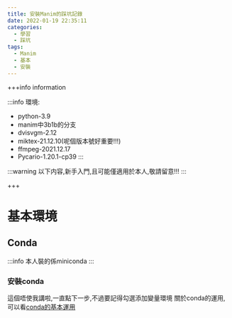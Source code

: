 ```yaml
---
title: 安裝Manim的踩坑記錄
date: 2022-01-19 22:35:11
categories:
  - 學習
  - 踩坑
tags:
  - Manim
  - 基本
  - 安裝
---
```


+++info information

:::info
環境:
  - python-3.9
  - manim中3b1b的分支
  - dvisvgm-2.12
  - miktex-21.12.10(呢個版本號好重要!!!)
  - ffmpeg-2021.12.17
  - Pycario-1.20.1-cp39
:::

:::warning
以下内容,新手入門,且可能僅適用於本人,敬請留意!!!
:::

+++

# 基本環境
## Conda
:::info
本人裝的係miniconda
:::

### 安裝conda
這個唔使我講啦,一直點下一步,不過要記得勾選添加變量環境
關於conda的運用,可以看[conda的基本運用](conda的基本運用.md)